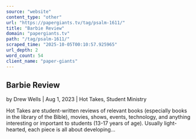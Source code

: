 ```yaml
---
source: "website"
content_type: "other"
url: "https://papergiants.tv/tag/psalm-1611/"
title: "Barbie Review"
domain: "papergiants.tv"
path: "/tag/psalm-1611/"
scraped_time: "2025-10-05T00:10:57.925965"
url_depth: 2
word_count: 54
client_name: "paper-giants"
---
```


## Barbie Review

by Drew Wells | Aug 1, 2023 | Hot Takes, Student Ministry

Hot Takes are student-written reviews of relevant books (especially books in the library of the Bible), movies, shows, events, technology, and anything interesting or important to students (13-17 years of age). Usually light-hearted, each piece is all about developing...